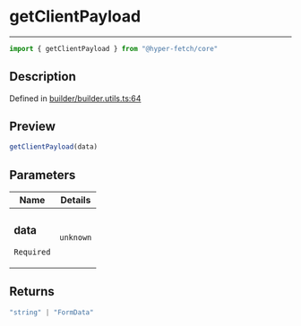 

# getClientPayload

<div class="api-docs__separator" data-reactroot="">

---

</div><div class="api-docs__import" data-reactroot="">

```ts
import { getClientPayload } from "@hyper-fetch/core"
```

</div><div class="api-docs__section">

## Description

</div><div class="api-docs__description"><span class="api-docs__do-not-parse">



</span></div><p class="api-docs__definition">

Defined in [builder/builder.utils.ts:64](https://github.com/BetterTyped/hyper-fetch/blob/4197368e/packages/core/src/builder/builder.utils.ts#L64)

</p><div class="api-docs__section">

## Preview

</div><div class="api-docs__preview fn">

```ts
getClientPayload(data)
```

</div><div class="api-docs__section">

## Parameters

</div><div class="api-docs__parameters"><table><thead><tr><th>Name</th><th>Details</th></tr></thead><tbody><tr param-data="data"><td class="api-docs__param-name required">

### data 

`Required`

</td><td class="api-docs__param-type">

`unknown`

</td></tr></tbody></table></div><div class="api-docs__section">

## Returns

</div><div class="api-docs__returns">

```ts
"string" | "FormData"
```

</div>
